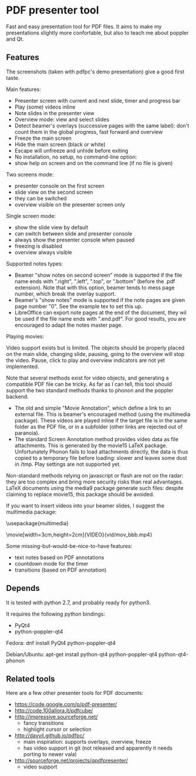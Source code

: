 PDF presenter tool
==================

Fast and easy presentation tool for PDF files.
It aims to make my presentations slightly more confortable,
but also to teach me about poppler and Qt.


Features
--------

The screenshots (taken with pdfpc's demo presentation) give a good first taste.

Main features:
* Presenter screen with current and next slide, timer and progress bar
* Play (some) videos inline
* Note slides in the presenter view
* Overview mode: view and select slides
* Detect beamer's overlays (successive pages with the same label):
  don't count them in the global progress, fast forward and overview
* Freeze the main screen
* Hide the main screen (black or white)
* Escape will unfreeze and unhide before exiting
* No installation, no setup, no command-line option:
* show help on screen and on the command line (if no file is given)


Two screens mode:
* presenter console on the first screen
* slide view on the second screen
* they can be switched
* overview visible on the presenter screen only


Single screen mode:
* show the slide view by default
* can switch between slide and presenter console
* always show the presenter console when paused
* freezing is disabled
* overview always visible


Supported notes types:
* Beamer "show notes on second screen" mode is supported if the file name ends with
  ".right", ".left", ".top", or ".bottom" (before the .pdf extension).
  Note that with this option, beamer tends to mess page number, which break
  the overlay support.
* Beamer's "show notes" mode is supported if the note pages are given
  page number "0". See the example tex to set this up.
* LibreOffice can export note pages at the end of the document, they wil be used
  if the file name ends with ".end.pdf". For good results, you are encouraged to
  adapt the notes master page.


Playing movies:

Video support exists but is limited.
The objects should be properly placed on the main slide,
changing slide, pausing, going to the overview will stop the video.
Pause, click to play and overview indicators are not yet implemented.


Note that several methods exist for video objects, and generating a
compatible PDF file can be tricky. As far as I can tell,
this tool should support the two standard methods thanks to phonon
and the poppler backend.
* The old and simple "Movie Annotation", which define a link to an external file.
  This is beamer's encouraged method (using the multimedia package).
  These videos are played inline if the target file is in the same folder as the
  PDF file, or in a subfolder (other links are rejected out of paranoia).
* The standard Screen Annotation method provides video data as file attachments.
  This is generated by the movie15 LaTeX package.
  Unfortunately Phonon fails to load attachments directly, the data is thus copied
  to a temporary file before loading: slower and leaves some dust in /tmp.
  Play settings are not supported yet.


Non-standard methods relying on javascript or flash are not on the radar:
they are too complex and bring more security risks than real advantages.
LaTeX documents using the media9 package generate such files:
despite claiming to replace movie15, this package should be avoided.

If you want to insert videos into your beamer slides, I suggest the multimedia package:

  \usepackage{multimedia}
  
  \movie[width=3cm,height=2cm]{VIDEO}{vid/mov_bbb.mp4}



Some missing-but-would-be-nice-to-have features:

* text notes based on PDF annotations
* countdown mode for the timer
* transitions (based on PDF annotation)



Depends
-------

It is tested with python 2.7, and probably ready for python3.

It requires the following python bindings:
* PyQt4
* python-poppler-qt4


Fedora:
    dnf install PyQt4 python-poppler-qt4


Debian/Ubuntu:
    apt-get install python-qt4 python-poppler-qt4 python-qt4-phonon



Related tools
-------------

Here are a few other presenter tools for PDF documents:


* https://code.google.com/p/pdf-presenter/
* http://code.100allora.it/pdfcube/
* http://impressive.sourceforge.net/
  - fancy transitions
  - highlight cursor or selection
* http://davvil.github.io/pdfpc/
  - main inspiration: supports overlays, overview, freeze
  - has video support in git (not released and apparently it needs porting to newer vala)
* http://sourceforge.net/projects/qpdfpresenter/
  - video support


